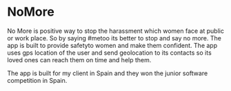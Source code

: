 # NoMore
No More is positive way to stop the harassment which women face at public or work place. So by saying #metoo its better to stop and say no more. 
The app is built to provide safetyto women and make them confident. 
The app uses gps location of the user and send geolocation to its contacts so its loved ones can reach them on time and help them.

The app is built for my client in Spain and they won the junior software competition in Spain.
